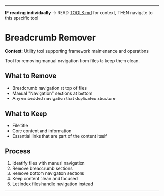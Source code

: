 
---

**IF reading individually** → READ [TOOLS.md](../TOOLS.md#system-tools) for context, THEN navigate to this specific tool


# Breadcrumb Remover

**Context**: Utility tool supporting framework maintenance and operations



Tool for removing manual navigation from files to keep them clean.

## What to Remove
- Breadcrumb navigation at top of files
- Manual "Navigation" sections at bottom
- Any embedded navigation that duplicates structure

## What to Keep
- File title
- Core content and information
- Essential links that are part of the content itself

## Process
1. Identify files with manual navigation
2. Remove breadcrumb sections
3. Remove bottom navigation sections
4. Keep content clean and focused
5. Let index files handle navigation instead

---
